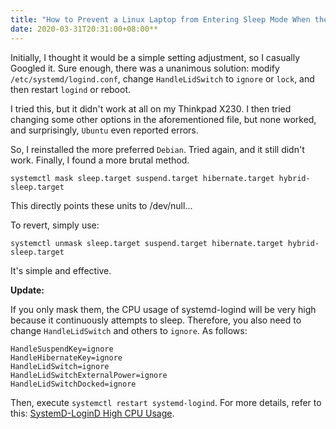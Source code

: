 ```yaml
---
title: "How to Prevent a Linux Laptop from Entering Sleep Mode When the Lid is Closed"
date: 2020-03-31T20:31:00+08:00**
---
```


Initially, I thought it would be a simple setting adjustment, so I casually Googled it. Sure enough, there was a unanimous solution: modify `/etc/systemd/logind.conf`, change `HandleLidSwitch` to `ignore` or `lock`, and then restart `logind` or reboot.

I tried this, but it didn't work at all on my Thinkpad X230. I then tried changing some other options in the aforementioned file, but none worked, and surprisingly, `Ubuntu` even reported errors.

So, I reinstalled the more preferred `Debian`. Tried again, and it still didn't work. Finally, I found a more brutal method.

```shell
systemctl mask sleep.target suspend.target hibernate.target hybrid-sleep.target
```

This directly points these units to /dev/null...

To revert, simply use:

```shell
systemctl unmask sleep.target suspend.target hibernate.target hybrid-sleep.target
```

It's simple and effective.

**Update:**

If you only mask them, the CPU usage of systemd-logind will be very high because it continuously attempts to sleep. Therefore, you also need to change `HandleLidSwitch` and others to `ignore`. As follows:

```text
HandleSuspendKey=ignore
HandleHibernateKey=ignore
HandleLidSwitch=ignore
HandleLidSwitchExternalPower=ignore
HandleLidSwitchDocked=ignore
```

Then, execute `systemctl restart systemd-logind`. For more details, refer to this: [SystemD-LoginD High CPU Usage](https://tothecloud.dev/systemd-logind-high-cpu-usage/).

